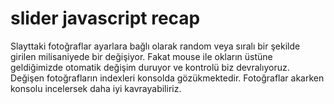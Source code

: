 # slider javascript recap

Slayttaki fotoğraflar ayarlara bağlı olarak random veya sıralı bir şekilde girilen milisaniyede bir değişiyor.
Fakat mouse ile okların üstüne geldiğimizde otomatik değişim duruyor ve kontrolü biz devralıyoruz.
Değişen fotoğrafların indexleri konsolda gözükmektedir. Fotoğraflar akarken konsolu incelersek daha iyi kavrayabiliriz.